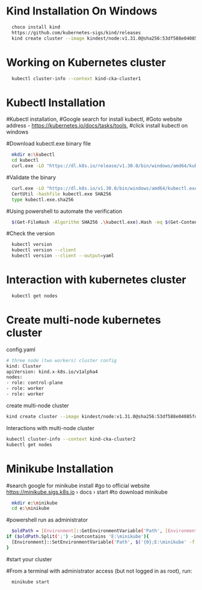 # Kind Installation On Windows
```sh
  choco install kind
  https://github.com/kubernetes-sigs/kind/releases
  kind create cluster --image kindest/node:v1.31.0@sha256:53df588e04085fd41ae12de0c3fe4c72f7013bba32a20e7325357a1ac94ba865 --name cka-cluster1
```

# Working on Kubernetes cluster
```sh
  kubectl cluster-info --context kind-cka-cluster1
```

# Kubectl Installation
#Kubectl installation, 
#Google search for install kubectl, 
#Goto website address - https://kubernetes.io/docs/tasks/tools, 
#click install kubectl on windows

#Download kubectl.exe binary file
```sh
  mkdir e:\kubectl
  cd kubectl
  curl.exe -LO "https://dl.k8s.io/release/v1.30.0/bin/windows/amd64/kubectl.exe"
```

#Validate the binary
```sh
  curl.exe -LO "https://dl.k8s.io/v1.30.0/bin/windows/amd64/kubectl.exe.sha256"
  CertUtil -hashfile kubectl.exe SHA256
  type kubectl.exe.sha256
```

#Using powershell to automate the verification
```sh
  $(Get-FileHash -Algorithm SHA256 .\kubectl.exe).Hash -eq $(Get-Content .\kubectl.exe.sha256)
```

#Check the version
```sh
  kubectl version
  kubectl version --client
  kubectl version --client --output=yaml
```

# Interaction with kubernetes cluster
```sh
  kubectl get nodes
```


# Create multi-node kubernetes cluster
config.yaml
```sh
# three node (two workers) cluster config
kind: Cluster
apiVersion: kind.x-k8s.io/v1alpha4
nodes:
- role: control-plane
- role: worker
- role: worker
```
create multi-node cluster
```sh
kind create cluster --image kindest/node:v1.31.0@sha256:53df588e04085fd41ae12de0c3fe4c72f7013bba32a20e7325357a1ac94ba865 --name cka-cluster2 --config config.yaml
```

Interactions with multi-node cluster
```sh
kubectl cluster-info --context kind-cka-cluster2
kubectl get nodes
```

# Minikube Installation

#search google for minikube install
#go to official website https://minikube.sigs.k8s.io › docs › start
#to download minikube

```sh
  mkdir e:\minikube
  cd e:\minikube
```

#powershell run as administrator
```sh
  $oldPath = [Environment]::GetEnvironmentVariable('Path', [EnvironmentVariableTarget]::Machine)
if ($oldPath.Split(';') -inotcontains 'E:\minikube'){
  [Environment]::SetEnvironmentVariable('Path', $('{0};E:\minikube' -f $oldPath), [EnvironmentVariableTarget]::Machine)
}
```

#start your cluster

#From a terminal with administrator access (but not logged in as root), run:
```sh
  minikube start
```





